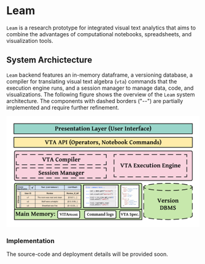 # Leam
`Leam` is a research prototype for integrated visual text analytics that aims to combine the advantages of computational notebooks, spreadsheets, and visualization tools.

## System Archictecture

`Leam` backend features an in-memory dataframe, a versioning database, a compiler for translating visual text algebra (`vta`) commands that the execution engine runs, and a session manager to manage data, code, and visualizations. The following figure shows the overview of the `Leam` system architecture. The components with dashed borders ("--") are partially implemented and require further refinement.

![Alt text](/images/leam-arch.png?raw=true "Leam System Architecture")

### Implementation

The source-code and deployment details will be provided soon. 
